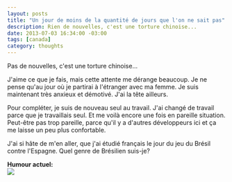 ```yaml
---
layout: posts
title: "Un jour de moins de la quantité de jours que l'on ne sait pas"
description: Rien de nouvelles, c'est une torture chinoise...
date: 2013-07-03 16:34:00 -03:00
tags: [canada]
category: thoughts
---
```


Pas de nouvelles, c'est une torture chinoise...  

J'aime ce que je fais, mais cette attente me dérange beaucoup. Je ne pense qu'au jour où je partirai à l'étranger avec ma femme. Je suis maintenant très anxieux et démotivé. J'ai la tête ailleurs.  

Pour compléter, je suis de nouveau seul au travail. J'ai changé de travail parce que je travaillais seul. Et me voilà encore une fois en pareille situation. Peut-être pas trop pareille, parce qu'il y a d'autres développeurs ici et ça me laisse un peu plus confortable.  

J'ai si hâte de m'en aller, que j'ai étudié français le jour du jeu du Brésil contre l'Espagne. Quel genre de Brésilien suis-je?  

**Humour actuel:**<br/>
<img src="http://stream1.gifsoup.com/view6/4366735/impatient-dog-o.gif">
